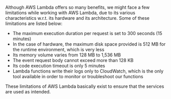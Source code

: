 Although AWS Lambda offers so many benefits, we might face a few limitations while working with AWS Lambda, due to its various characteristics w.r.t. its hardware and its architecture. 
Some of these limitations are listed below:

-   The maximum execution duration per request is set to 300 seconds (15 minutes)
-   In the case of hardware, the maximum disk space provided is 512 MB for the runtime environment, which is very less
-   Its memory volume varies from 128 MB to 1,536 MB
-   The event request body cannot exceed more than 128 KB
-   Its code execution timeout is only 5 minutes
-   Lambda functions write their logs only to CloudWatch, which is the only tool available in order to monitor or troubleshoot our functions

These limitations of AWS Lambda basically exist to ensure that the services are used as intended.